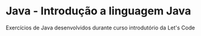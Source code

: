 # Java - Introdução a linguagem Java
 Exercícios de Java desenvolvidos durante curso introdutório da Let's Code
 
